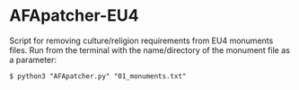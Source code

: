 # AFApatcher-EU4
Script for removing culture/religion requirements from EU4 monuments files. Run from the terminal with the name/directory of the monument file as a parameter:

```$ python3 "AFApatcher.py" "01_monuments.txt"```
